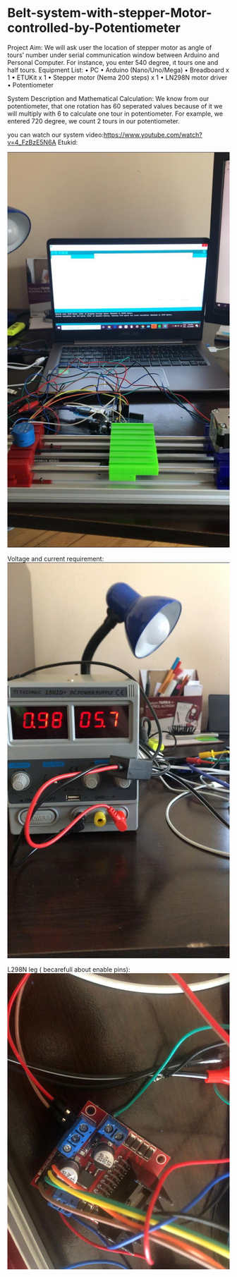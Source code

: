 # Belt-system-with-stepper-Motor-controlled-by-Potentiometer

Project Aim: 
 We will ask user the location of stepper motor as angle of tours’ number under serial communication window between Arduino and Personal Computer. For instance, you enter 540 degree, ıt tours one and half tours.
Equipment List:
• PC 
• Arduino (Nano/Uno/Mega)
• Breadboard x 1 
• ETUKit x 1
• Stepper motor (Nema 200 steps) x 1
• LN298N motor driver
• Potentiometer

System Description and Mathematical Calculation:
 We know from our potentiometer, that one rotation has 60 seperated values because of it we will multiply with 6 to calculate one tour in potentiometer. For example, 
 we entered 720 degree, we count 2 tours in our potentiometer.

you can watch our system video:https://www.youtube.com/watch?v=4_FzBzE5N6A
Etukid:

![Medal](https://github.com/btknzn/Belt-system-with-stepper-Motor-controlled-by-Potentiometer/blob/master/WhatsApp%20Image%202020-03-21%20at%2016.14.52%20(1).jpeg)

Voltage and current requirement:
![Medal](https://github.com/btknzn/Belt-system-with-stepper-Motor-controlled-by-Potentiometer/blob/master/WhatsApp%20Image%202020-03-21%20at%2016.14.52.jpeg)

L298N leg ( becarefull about enable pins):
![Medal](https://github.com/btknzn/Belt-system-with-stepper-Motor-controlled-by-Potentiometer/blob/master/WhatsApp%20Image%202020-03-21%20at%2016.14.53.jpeg)
